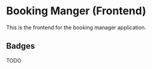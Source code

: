 # Booking Manger (Frontend)

This is the frontend for the booking manager application.

## Badges

TODO
